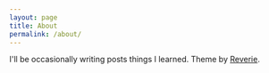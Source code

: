 ```yaml
---
layout: page
title: About
permalink: /about/
---
```


I'll be occasionally writing posts things I learned. 
Theme by [Reverie](https://github.com/amitmerchant1990/reverie).

